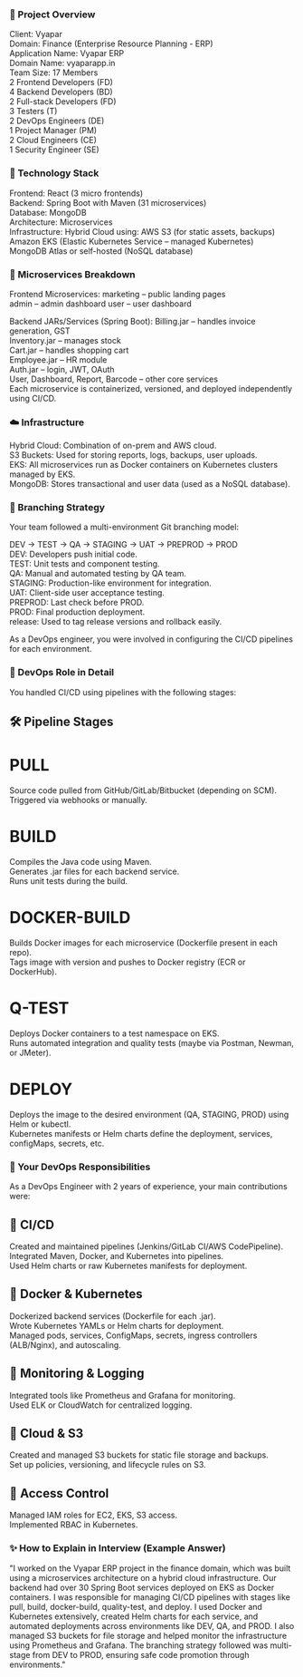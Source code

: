 ### 💼 Project Overview

Client: Vyapar  
Domain: Finance (Enterprise Resource Planning - ERP)  
Application Name: Vyapar ERP  
Domain Name: vyaparapp.in  
Team Size: 17 Members  
2 Frontend Developers (FD)  
4 Backend Developers (BD)  
2 Full-stack Developers (FD)  
3 Testers (T)  
2 DevOps Engineers (DE)  
1 Project Manager (PM)  
2 Cloud Engineers (CE)  
1 Security Engineer (SE)  

### 🧩 Technology Stack

Frontend: React (3 micro frontends)  
Backend: Spring Boot with Maven (31 microservices)  
Database: MongoDB  
Architecture: Microservices  
Infrastructure: Hybrid Cloud using:
AWS S3 (for static assets, backups)  
Amazon EKS (Elastic Kubernetes Service – managed Kubernetes)  
MongoDB Atlas or self-hosted (NoSQL database)  

### 🔧 Microservices Breakdown

Frontend Microservices:
marketing – public landing pages  
admin – admin dashboard
user – user dashboard  

Backend JARs/Services (Spring Boot):
Billing.jar – handles invoice generation, GST  
Inventory.jar – manages stock  
Cart.jar – handles shopping cart  
Employee.jar – HR module  
Auth.jar – login, JWT, OAuth  
User, Dashboard, Report, Barcode – other core services  
Each microservice is containerized, versioned, and deployed independently using CI/CD.

### ☁️ Infrastructure

Hybrid Cloud: Combination of on-prem and AWS cloud.  
S3 Buckets: Used for storing reports, logs, backups, user uploads.  
EKS: All microservices run as Docker containers on Kubernetes clusters managed by EKS.  
MongoDB: Stores transactional and user data (used as a NoSQL database).  

### 🔀 Branching Strategy

Your team followed a multi-environment Git branching model:

DEV → TEST → QA → STAGING → UAT → PREPROD → PROD  
DEV: Developers push initial code.  
TEST: Unit tests and component testing.  
QA: Manual and automated testing by QA team.  
STAGING: Production-like environment for integration.  
UAT: Client-side user acceptance testing.  
PREPROD: Last check before PROD.  
PROD: Final production deployment.  
release: Used to tag release versions and rollback easily.  

As a DevOps engineer, you were involved in configuring the CI/CD pipelines for each environment.

### 🚀 DevOps Role in Detail

You handled CI/CD using pipelines with the following stages:

## 🛠️ Pipeline Stages
# PULL
Source code pulled from GitHub/GitLab/Bitbucket (depending on SCM).  
Triggered via webhooks or manually.

# BUILD
Compiles the Java code using Maven.  
Generates .jar files for each backend service.  
Runs unit tests during the build.  

# DOCKER-BUILD
Builds Docker images for each microservice (Dockerfile present in each repo).  
Tags image with version and pushes to Docker registry (ECR or DockerHub).  

# Q-TEST
Deploys Docker containers to a test namespace on EKS.  
Runs automated integration and quality tests (maybe via Postman, Newman, or JMeter).  

# DEPLOY
Deploys the image to the desired environment (QA, STAGING, PROD) using Helm or kubectl.  
Kubernetes manifests or Helm charts define the deployment, services, configMaps, secrets, etc.  

### 📌 Your DevOps Responsibilities
As a DevOps Engineer with 2 years of experience, your main contributions were:

## 🔹 CI/CD
Created and maintained pipelines (Jenkins/GitLab CI/AWS CodePipeline).  
Integrated Maven, Docker, and Kubernetes into pipelines.  
Used Helm charts or raw Kubernetes manifests for deployment.  

## 🔹 Docker & Kubernetes
Dockerized backend services (Dockerfile for each .jar).  
Wrote Kubernetes YAMLs or Helm charts for deployment.  
Managed pods, services, ConfigMaps, secrets, ingress controllers (ALB/Nginx), and autoscaling.

## 🔹 Monitoring & Logging
Integrated tools like Prometheus and Grafana for monitoring.  
Used ELK or CloudWatch for centralized logging.  

## 🔹 Cloud & S3
Created and managed S3 buckets for static file storage and backups.  
Set up policies, versioning, and lifecycle rules on S3.  

## 🔹 Access Control
Managed IAM roles for EC2, EKS, S3 access.  
Implemented RBAC in Kubernetes.  

### ✨ How to Explain in Interview (Example Answer)
"I worked on the Vyapar ERP project in the finance domain, which was built using a microservices architecture on a hybrid cloud infrastructure. Our backend had over 30 Spring Boot services deployed on EKS as Docker containers. I was responsible for managing CI/CD pipelines with stages like pull, build, docker-build, quality-test, and deploy. I used Docker and Kubernetes extensively, created Helm charts for each service, and automated deployments across environments like DEV, QA, and PROD. I also managed S3 buckets for file storage and helped monitor the infrastructure using Prometheus and Grafana. The branching strategy followed was multi-stage from DEV to PROD, ensuring safe code promotion through environments."